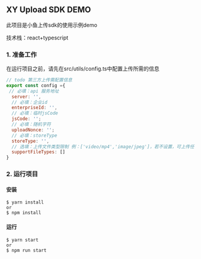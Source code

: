 ## XY Upload SDK DEMO
此项目是小鱼上传sdk的使用示例demo

技术栈：react+typescript
### 1. 准备工作
在运行项目之前，请先在src/utils/config.ts中配置上传所需的信息
```javascript
// todo 第三方上传需配置信息
export const config ={
 // 必填：api 服务地址
  server: '',
  // 必填：企业id
  enterpriseId: '',
  // 必填：临时jsCode
  jsCode: ''; 
  // 必填：随机字符
  uploadNonce: ''; 
  // 必填：storeType
  storeType: '',
  // 选填：上传文件类型限制 例：['video/mp4','image/jpeg']，若不设置，可上传任何格式文件
  supportFileTypes: []
}
```
### 2. 运行项目
#### 安装
```
$ yarn install
or
$ npm install
```
#### 运行
```
$ yarn start
or
$ npm run start
```